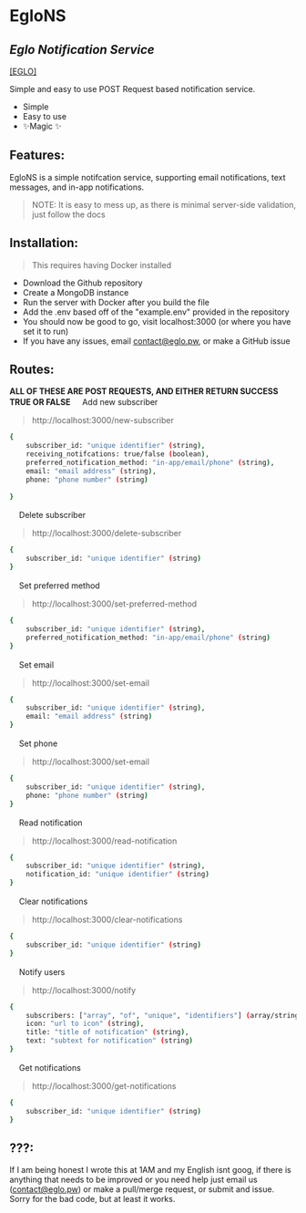 # EgloNS
## _Eglo Notification Service_

[[EGLO]](https://eglo.pw)

Simple and easy to use POST Request based notification service.

- Simple
- Easy to use
- ✨Magic ✨

## Features:

EgloNS is a simple notifcation service, supporting email notifications, text messages, and in-app notifications.

> NOTE: It is easy to mess up, as there is minimal server-side validation,
> just follow the docs

## Installation:

> This requires having Docker installed

+ Download the Github repository
+ Create a MongoDB instance
+ Run the server with Docker after you build the file
+ Add the .env based off of the "example.env" provided in the repository
+ You should now be good to go, visit localhost:3000 (or where you have set it to run)
+ If you have any issues, email contact@eglo.pw, or make a GitHub issue

## Routes:
**ALL OF THESE ARE POST REQUESTS, AND EITHER RETURN SUCCESS TRUE OR FALSE**
ㅤ
Add new subscriber
>http://localhost:3000/new-subscriber
```sh
{
    subscriber_id: "unique identifier" (string),
    receiving_notifcations: true/false (boolean),
    preferred_notification_method: "in-app/email/phone" (string),
    email: "email address" (string),
    phone: "phone number" (string)
    
}
```

ㅤ
Delete subscriber
>http://localhost:3000/delete-subscriber
```sh
{
    subscriber_id: "unique identifier" (string)
}
```

ㅤ
Set preferred method
>http://localhost:3000/set-preferred-method
```sh
{
    subscriber_id: "unique identifier" (string),
    preferred_notification_method: "in-app/email/phone" (string)
}
```

ㅤ
Set email
>http://localhost:3000/set-email
```sh
{
    subscriber_id: "unique identifier" (string),
    email: "email address" (string)
}
```

ㅤ
Set phone
>http://localhost:3000/set-email
```sh
{
    subscriber_id: "unique identifier" (string),
    phone: "phone number" (string)
}
```

ㅤ
Read notification
>http://localhost:3000/read-notification
```sh
{
    subscriber_id: "unique identifier" (string),
    notification_id: "unique identifier" (string)
}
```

ㅤ
Clear notifications
>http://localhost:3000/clear-notifications
```sh
{
    subscriber_id: "unique identifier" (string)
}
```

ㅤ
Notify users
>http://localhost:3000/notify
```sh
{
    subscribers: ["array", "of", "unique", "identifiers"] (array/string),
    icon: "url to icon" (string),
    title: "title of notification" (string),
    text: "subtext for notification" (string)
}
```

ㅤ
Get notifications
>http://localhost:3000/get-notifications
```sh
{
    subscriber_id: "unique identifier" (string)
}
```
## ???:
If I am being honest I wrote this at 1AM and my English isnt goog, if there is anything that needs to be improved or you need help just email us (contact@eglo.pw) or make a pull/merge request, or submit and issue. Sorry for the bad code, but at least it works.